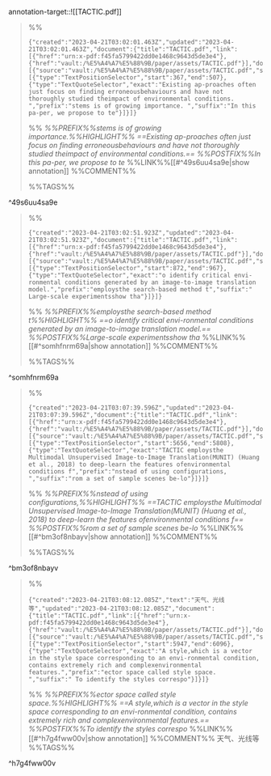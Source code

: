annotation-target::![[TACTIC.pdf]]

>%%
>```annotation-json
>{"created":"2023-04-21T03:02:01.463Z","updated":"2023-04-21T03:02:01.463Z","document":{"title":"TACTIC.pdf","link":[{"href":"urn:x-pdf:f45fa5799422dd0e1468c9643d5de3e4"},{"href":"vault:/%E5%A4%A7%E5%88%9B/paper/assets/TACTIC.pdf"}],"documentFingerprint":"f45fa5799422dd0e1468c9643d5de3e4"},"uri":"vault:/%E5%A4%A7%E5%88%9B/paper/assets/TACTIC.pdf","target":[{"source":"vault:/%E5%A4%A7%E5%88%9B/paper/assets/TACTIC.pdf","selector":[{"type":"TextPositionSelector","start":367,"end":507},{"type":"TextQuoteSelector","exact":"Existing ap-proaches often just focus on finding erroneousbehaviours and have not thoroughly studied theimpact of environmental conditions. ","prefix":"stems is of growing importance. ","suffix":"In this pa-per, we propose to te"}]}]}
>```
>%%
>*%%PREFIX%%stems is of growing importance.%%HIGHLIGHT%% ==Existing ap-proaches often just focus on finding erroneousbehaviours and have not thoroughly studied theimpact of environmental conditions.== %%POSTFIX%%In this pa-per, we propose to te*
>%%LINK%%[[#^49s6uu4sa9e|show annotation]]
>%%COMMENT%%
>
>%%TAGS%%
>
^49s6uu4sa9e



>%%
>```annotation-json
>{"created":"2023-04-21T03:02:51.923Z","updated":"2023-04-21T03:02:51.923Z","document":{"title":"TACTIC.pdf","link":[{"href":"urn:x-pdf:f45fa5799422dd0e1468c9643d5de3e4"},{"href":"vault:/%E5%A4%A7%E5%88%9B/paper/assets/TACTIC.pdf"}],"documentFingerprint":"f45fa5799422dd0e1468c9643d5de3e4"},"uri":"vault:/%E5%A4%A7%E5%88%9B/paper/assets/TACTIC.pdf","target":[{"source":"vault:/%E5%A4%A7%E5%88%9B/paper/assets/TACTIC.pdf","selector":[{"type":"TextPositionSelector","start":872,"end":967},{"type":"TextQuoteSelector","exact":"o identify critical envi-ronmental conditions generated by an image-to-image translation model.","prefix":"employsthe search-based method t","suffix":" Large-scale experimentsshow tha"}]}]}
>```
>%%
>*%%PREFIX%%employsthe search-based method t%%HIGHLIGHT%% ==o identify critical envi-ronmental conditions generated by an image-to-image translation model.== %%POSTFIX%%Large-scale experimentsshow tha*
>%%LINK%%[[#^somhfnrm69a|show annotation]]
>%%COMMENT%%
>
>%%TAGS%%
>
^somhfnrm69a


>%%
>```annotation-json
>{"created":"2023-04-21T03:07:39.596Z","updated":"2023-04-21T03:07:39.596Z","document":{"title":"TACTIC.pdf","link":[{"href":"urn:x-pdf:f45fa5799422dd0e1468c9643d5de3e4"},{"href":"vault:/%E5%A4%A7%E5%88%9B/paper/assets/TACTIC.pdf"}],"documentFingerprint":"f45fa5799422dd0e1468c9643d5de3e4"},"uri":"vault:/%E5%A4%A7%E5%88%9B/paper/assets/TACTIC.pdf","target":[{"source":"vault:/%E5%A4%A7%E5%88%9B/paper/assets/TACTIC.pdf","selector":[{"type":"TextPositionSelector","start":5656,"end":5808},{"type":"TextQuoteSelector","exact":"TACTIC employsthe Multimodal Unsupervised Image-to-Image Translation(MUNIT) (Huang et al., 2018) to deep-learn the features ofenvironmental conditions f","prefix":"nstead of using configurations, ","suffix":"rom a set of sample scenes be-lo"}]}]}
>```
>%%
>*%%PREFIX%%nstead of using configurations,%%HIGHLIGHT%% ==TACTIC employsthe Multimodal Unsupervised Image-to-Image Translation(MUNIT) (Huang et al., 2018) to deep-learn the features ofenvironmental conditions f== %%POSTFIX%%rom a set of sample scenes be-lo*
>%%LINK%%[[#^bm3of8nbayv|show annotation]]
>%%COMMENT%%
>
>%%TAGS%%
>
^bm3of8nbayv


>%%
>```annotation-json
>{"created":"2023-04-21T03:08:12.085Z","text":"天气、光线等","updated":"2023-04-21T03:08:12.085Z","document":{"title":"TACTIC.pdf","link":[{"href":"urn:x-pdf:f45fa5799422dd0e1468c9643d5de3e4"},{"href":"vault:/%E5%A4%A7%E5%88%9B/paper/assets/TACTIC.pdf"}],"documentFingerprint":"f45fa5799422dd0e1468c9643d5de3e4"},"uri":"vault:/%E5%A4%A7%E5%88%9B/paper/assets/TACTIC.pdf","target":[{"source":"vault:/%E5%A4%A7%E5%88%9B/paper/assets/TACTIC.pdf","selector":[{"type":"TextPositionSelector","start":5947,"end":6096},{"type":"TextQuoteSelector","exact":"A style,which is a vector in the style space corresponding to an envi-ronmental condition, contains extremely rich and complexenvironmental features.","prefix":"ector space called style space. ","suffix":" To identify the styles correspo"}]}]}
>```
>%%
>*%%PREFIX%%ector space called style space.%%HIGHLIGHT%% ==A style,which is a vector in the style space corresponding to an envi-ronmental condition, contains extremely rich and complexenvironmental features.== %%POSTFIX%%To identify the styles correspo*
>%%LINK%%[[#^h7g4fww00v|show annotation]]
>%%COMMENT%%
>天气、光线等
>%%TAGS%%
>
^h7g4fww00v
